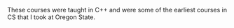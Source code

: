 These courses were taught in C++ and were some of the earliest courses in CS that I took at Oregon State.
